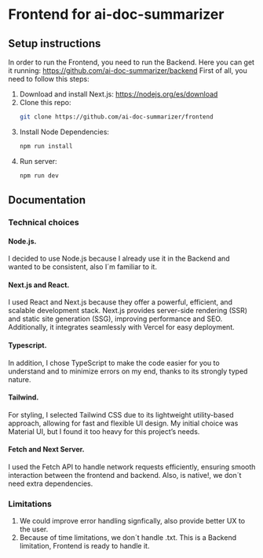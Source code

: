 # Frontend for ai-doc-summarizer


## Setup instructions
In order to run the Frontend, you need to run the Backend. Here you can get it running: https://github.com/ai-doc-summarizer/backend
First of all, you need to follow this steps:

1. Download and install Next.js:
https://nodejs.org/es/download
1. Clone this repo: 
    ```bash
    git clone https://github.com/ai-doc-summarizer/frontend
    ```
2. Install Node Dependencies:
    ```bash
    npm run install
    ```
2. Run server:
    ```bash
    npm run dev
    ```
## Documentation
### Technical choices
#### Node.js.
I decided to use Node.js because I already use it in the Backend and wanted to be consistent, also I´m familiar to it.
#### Next.js and React. 
I used React and Next.js because they offer a powerful, efficient, and scalable development stack. Next.js provides server-side rendering (SSR) and static site generation (SSG), improving performance and SEO. Additionally, it integrates seamlessly with Vercel for easy deployment.
#### Typescript. 
In addition, I chose TypeScript to make the code easier for you to understand and to minimize errors on my end, thanks to its strongly typed nature.
#### Tailwind.
For styling, I selected Tailwind CSS due to its lightweight utility-based approach, allowing for fast and flexible UI design. My initial choice was Material UI, but I found it too heavy for this project’s needs.
#### Fetch and Next Server.
I used the Fetch API to handle network requests efficiently, ensuring smooth interaction between the frontend and backend. Also, is native!, we don´t need extra dependencies.

### Limitations
1. We could improve error handling signfically, also provide better UX to the user.
2. Because of time limitations, we don´t handle .txt. This is a Backend limitation, Frontend is ready to handle it.

